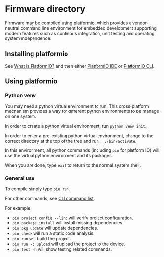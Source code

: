 # Firmware directory

Firmware may be compiled using [platformio](https://piolabs.com/), which provides a vendor-neutral command line environment for embedded development supporting modern features such as continous integration, unit testing and operating system independence.

## Installing platformio

See [What is PlatformIO?](https://docs.platformio.org/en/latest/what-is-platformio.html?utm_source=github&utm_medium=core) and then either [PlatformIO IDE](https://docs.platformio.org/en/latest/integration/ide/pioide.html) or [PlatformIO CLI](https://docs.platformio.org/en/latest/core/index.html).

## Using platformio

### Python venv

You may need a python virtual environment to run. This cross-platform mechanism provides a way for different python environments to be manage on one system.

In order to create a python virtual environment, run `python venv init`.

In order to enter a pre-existing python virtual environment, change to the correct directory at the top of the tree and run `. ./bin/activate`.

In this environment, all python commands (including `pio` for platform IO) will use the virtual python environment and its packages.

When you are done, type `exit` to return to the normal system shell.

### General use

To compile simply type `pio run`.

For other commands, see [CLI command list](https://docs.platformio.org/en/latest/core/userguide/index.html#piocore-userguide).

For example:

 * `pio project config --lint` will verify project configuration.
 * `pio package install` will install missing dependencies.
 * `pio pkg update` will update dependencies.
 * `pio check` will run a static code analysis.
 * `pio run` will build the project.
 * `pio run -t upload` will upload the project to the device.
 * `pio test -h` will show testing related commands.
